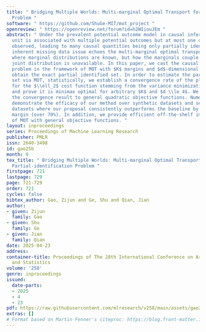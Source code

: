 ```yaml
---
title: " Bridging Multiple Worlds: Multi-marginal Optimal Transport for Causal Partial-identification
  Problem "
software: " https://github.com/ShuGe-MIT/mot_project "
openreview: " https://openreview.net/forum?id=h2WIiouJEm "
abstract: " Under the prevalent potential outcome model in causal inference, each
  unit is associated with multiple potential outcomes but at most one of which is
  observed, leading to many causal quantities being only partially identified. The
  inherent missing data issue echoes the multi-marginal optimal transport (MOT) problem,
  where marginal distributions are known, but how the marginals couple to form the
  joint distribution is unavailable. In this paper, we cast the causal partial identification
  problem in the framework of MOT with $K$ margins and $d$-dimensional outcomes and
  obtain the exact partial identified set. In order to estimate the partial identified
  set via MOT, statistically, we establish a convergence rate of the plug-in MOT estimator
  for the $\\ell_2$ cost function stemming from the variance minimization problem
  and prove it is minimax optimal for arbitrary $K$ and $d \\le 4$. We also extend
  the convergence result to general quadratic objective functions. Numerically, we
  demonstrate the efficacy of our method over synthetic datasets and several real-world
  datasets where our proposal consistently outperforms the baseline by a significant
  margin (over 70%). In addition, we provide efficient off-the-shelf implementations
  of MOT with general objective functions. "
layout: inproceedings
series: Proceedings of Machine Learning Research
publisher: PMLR
issn: 2640-3498
id: gao25b
month: 0
tex_title: " Bridging Multiple Worlds: Multi-marginal Optimal Transport for Causal
  Partial-identification Problem "
firstpage: 721
lastpage: 729
page: 721-729
order: 721
cycles: false
bibtex_author: Gao, Zijun and Ge, Shu and Qian, Jian
author:
- given: Zijun
  family: Gao
- given: Shu
  family: Ge
- given: Jian
  family: Qian
date: 2025-04-23
address:
container-title: Proceedings of The 28th International Conference on Artificial Intelligence
  and Statistics
volume: '258'
genre: inproceedings
issued:
  date-parts:
  - 2025
  - 4
  - 23
pdf: https://raw.githubusercontent.com/mlresearch/v258/main/assets/gao25b/gao25b.pdf
extras: []
# Format based on Martin Fenner's citeproc: https://blog.front-matter.io/posts/citeproc-yaml-for-bibliographies/
---
```

